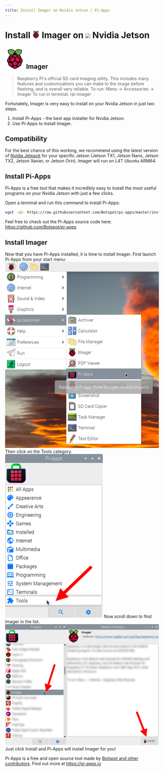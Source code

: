 ```yaml
---
title: Install Imager on Nvidia Jetson | Pi-Apps
---
```

<div class="simple-install-content content">

# Install <img src="/img/app-icons/Imager/icon-64.png" height=24> Imager on <img src=https://assets.nvidiagrid.net/favicon.ico height=24> Nvidia Jetson

## <img src="/img/app-icons/Imager/icon-64.png"> Imager
> Raspberry Pi's official SD card imaging utility.
> This includes many features and customizations you can make to the image before flashing, and is overall very reliable.
> To run: Menu -> Accessories -> Imager
> To run in terminal: rpi-imager

Fortunately, Imager is very easy to install on your Nvidia Jetson in just two steps.
1. Install Pi-Apps - the best app installer for Nvidia Jetson.
2. Use Pi-Apps to install Imager.
</div>
<div class="simple-install-content content">

## Compatibility
For the best chance of this working, we recommend using the latest version of [Nvidia Jetpack](https://developer.nvidia.com/embedded/jetpack-archive) for your specific Jetson (Jetson TX1, Jetson Nano, Jetson TX2, Jetson Xavier, or Jetson Orin).
Imager will run on L4T Ubuntu ARM64.
</div>
<div class="simple-install-content content">

## Install Pi-Apps

Pi-Apps is a free tool that makes it incredibly easy to install the most useful programs on your Nvidia Jetson with just a few clicks.

Open a terminal and run this command to install Pi-Apps:
```bash
wget -qO- https://raw.githubusercontent.com/Botspot/pi-apps/master/install | bash
```
Feel free to check out the Pi-Apps source code here: https://github.com/Botspot/pi-apps
</div>
<div class="simple-install-content content">

## Install Imager

Now that you have Pi-Apps installed, it is time to install Imager.
First launch Pi-Apps from your start menu:
<img src="/img/start-menu.png">
Then click on the Tools category.
<img src="/img/category-selections/Tools.png">
Now scroll down to find Imager in the list.
<img src="/img/app-icons/Imager/app-selection.png">
Just click Install and Pi-Apps will install Imager for you!
</div>
<div class="simple-install-content content">

Pi-Apps is a free and open source tool made by [Botspot and other contributors](/about/#contributors). Find out more at https://pi-apps.io
</div>
